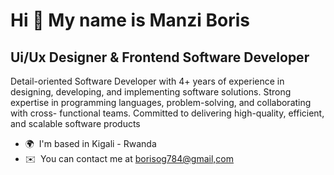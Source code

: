 Hi 👋 My name is Manzi Boris
============================

Ui/Ux Designer & Frontend Software Developer
--------------------------------------------

Detail-oriented Software Developer with 4+ years of experience in designing, developing, and implementing software solutions. Strong expertise in programming languages, problem-solving, and collaborating with cross- functional teams. Committed to delivering high-quality, efficient, and scalable software products

*   🌍  I'm based in Kigali - Rwanda
*   ✉️  You can contact me at [borisog784@gmail,com](mailto:borisog784@gmail,com)<p align="left">
